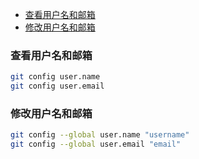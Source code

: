 - [查看用户名和邮箱](#查看用户名和邮箱)
- [修改用户名和邮箱](#修改用户名和邮箱)

### 查看用户名和邮箱
```sh
git config user.name
git config user.email
```

### 修改用户名和邮箱
```sh
git config --global user.name "username"
git config --global user.email "email"
```